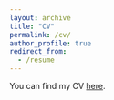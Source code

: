 ```yaml
---
layout: archive
title: "CV"
permalink: /cv/
author_profile: true
redirect_from:
  - /resume
---
```


You can find my CV [here](https://1drv.ms/b/s!AmKTiflW0IJIiYRFvNNQK1WfukldDQ?e=noKKSe). 
